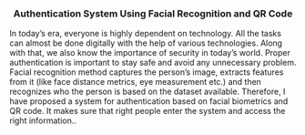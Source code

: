 <h3 align="center">Authentication System Using Facial Recognition and QR Code</h3>

In today’s era, everyone is highly dependent on technology. All the tasks can almost be done digitally with the help of various technologies. Along with that, we also know the importance of security in today’s world. Proper authentication is important to stay safe and avoid any unnecessary problem. Facial recognition method captures the person’s image, extracts features from it (like face distance metrics, eye measurement etc.) and then recognizes who the person is based on the dataset available. Therefore, I have proposed a system for authentication based on facial biometrics and QR code. It makes sure that right people enter the system and access the right information..


